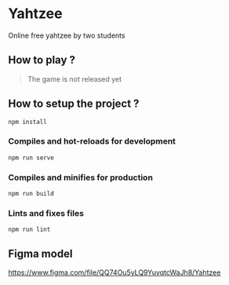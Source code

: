 # Yahtzee
Online free yahtzee by two students

## How to play ?
> The game is not released yet 

## How to setup the project ?
```
npm install
```

### Compiles and hot-reloads for development
```
npm run serve
```

### Compiles and minifies for production
```
npm run build
```

### Lints and fixes files
```
npm run lint
```

## Figma model
https://www.figma.com/file/QQ74Ou5yLQ9YuvqtcWaJh8/Yahtzee

